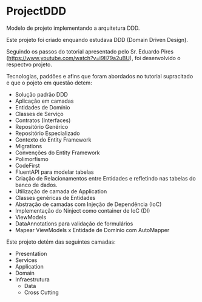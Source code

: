 # ProjectDDD
Modelo de projeto implementando a arquitetura DDD.

Este projeto foi criado enquando estudava DDD (Domain Driven Design).

Seguindo os passos do totorial apresentado pelo Sr. Eduardo Pires (https://www.youtube.com/watch?v=i9Il79a2uBU), foi desenvolvido o respectvo projeto.

Tecnologias, paddões e afins que foram abordados no tutorial supracitado e que o pojeto em questão detem:

* Solução padrão DDD
* Aplicação em camadas
* Entidades de Domínio
* Classes de Serviço
* Contratos (Interfaces)
* Repositório Genérico
* Repositório Especializado
* Contexto do Entity Framework
* Migrations
* Convenções do Entity Framework
* Polimorfismo
* CodeFirst
* FluentAPI para modelar tabelas
* Criação de Relacionamentos entre Entidades e refletindo nas tabelas do banco de dados.
* Utilização de camada de Application
* Classes genéricas de Entidades
* Abstração de camadas com Injeção de Dependência (IoC)
* Implementação do Ninject como container de IoC (DI)
* ViewModels
* DataAnnotations para validação de formulários
* Mapear ViewModels x Entidade de Domínio com AutoMapper

Este projeto detém das seguintes camadas:
* Presentation
* Services
* Application
* Domain
* Infraestrutura
  - Data
  - Cross Cutting
